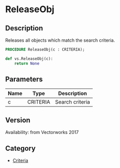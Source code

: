 # ReleaseObj

## Description
Releases all objects which match the search criteria.

```pascal
PROCEDURE ReleaseObj(c : CRITERIA);
```

```python
def vs.ReleaseObj(c):
    return None
```

## Parameters
|Name|Type|Description|
|---|---|---|
|c|CRITERIA|Search criteria|

## Version
Availability: from Vectorworks 2017

## Category
* [Criteria](../Categories/Criteria.md)
